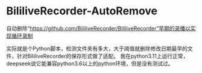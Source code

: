 # BililiveRecorder-AutoRemove
自动删除“https://github.com/BililiveRecorder/BililiveRecorder”早期的录播以实现循环录制

实际就是个Python脚本，检测文件夹有多大，大于阈值就删除修改日期最早的文件，针对BililiveRecorder的保存形式做了适配。
我在python3.11上运行正常，deepseek说它能兼容python3.6以上的python环境，但是没有测试过。
